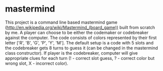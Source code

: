 # mastermind
This project is a command line based mastermind game (http://en.wikipedia.org/wiki/Mastermind_(board_game)) built from scratch by me. A player can choose to be either the codemaker or codebreaker against the computer. The code consists of colors represented by their first letter ['R', 'B', 'G', 'P', 'Y', 'M']. The default setup is a code with 5 slots and the codebreaker gets 8 turns to guess it (can be changed in the mastermind class constructor). If player is the codebreaker, computer will give appropriate clues for each turn (! - correct slot guess, ? - correct color but wrong slot, X - incorrect color). 

